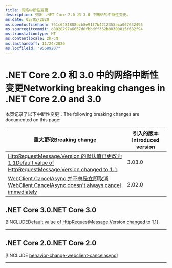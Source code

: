 ```yaml
---
title: 网络中断性变更
description: 列出 .NET Core 2.0 和 3.0 中网络的中断性变更。
ms.date: 05/05/2020
ms.openlocfilehash: 761c6481888bcb8e91f7b4212355aca067632495
ms.sourcegitcommit: d8020797a6657d0fbbdff362b80300815f682f94
ms.translationtype: HT
ms.contentlocale: zh-CN
ms.lasthandoff: 11/24/2020
ms.locfileid: "95689207"
---
```

# <a name="networking-breaking-changes-in-net-core-20-and-30"></a><span data-ttu-id="77030-103">.NET Core 2.0 和 3.0 中的网络中断性变更</span><span class="sxs-lookup"><span data-stu-id="77030-103">Networking breaking changes in .NET Core 2.0 and 3.0</span></span>

<span data-ttu-id="77030-104">本页记录了以下中断性变更：</span><span class="sxs-lookup"><span data-stu-id="77030-104">The following breaking changes are documented on this page:</span></span>

| <span data-ttu-id="77030-105">重大更改</span><span class="sxs-lookup"><span data-stu-id="77030-105">Breaking change</span></span> | <span data-ttu-id="77030-106">引入的版本</span><span class="sxs-lookup"><span data-stu-id="77030-106">Introduced version</span></span> |
| - | - |
| [<span data-ttu-id="77030-107">HttpRequestMessage.Version 的默认值已更改为 1.1</span><span class="sxs-lookup"><span data-stu-id="77030-107">Default value of HttpRequestMessage.Version changed to 1.1</span></span>](#default-value-of-httprequestmessageversion-changed-to-11) | <span data-ttu-id="77030-108">3.0</span><span class="sxs-lookup"><span data-stu-id="77030-108">3.0</span></span> |
| [<span data-ttu-id="77030-109">WebClient.CancelAsync 并不总是立即取消</span><span class="sxs-lookup"><span data-stu-id="77030-109">WebClient.CancelAsync doesn't always cancel immediately</span></span>](#webclientcancelasync-doesnt-always-cancel-immediately) | <span data-ttu-id="77030-110">2.0</span><span class="sxs-lookup"><span data-stu-id="77030-110">2.0</span></span> |

## <a name="net-core-30"></a><span data-ttu-id="77030-111">.NET Core 3.0</span><span class="sxs-lookup"><span data-stu-id="77030-111">.NET Core 3.0</span></span>

[!INCLUDE[Default value of HttpRequestMessage.Version changed to 1.1](~/includes/core-changes/networking/3.0/httprequestmessage-version-change.md)]

***

## <a name="net-core-20"></a><span data-ttu-id="77030-112">.NET Core 2.0</span><span class="sxs-lookup"><span data-stu-id="77030-112">.NET Core 2.0</span></span>

[!INCLUDE [behavior-change-webclient-cancelasync](../../../includes/core-changes/networking/2.0/behavior-change-webclient-cancelasync.md)]

***
